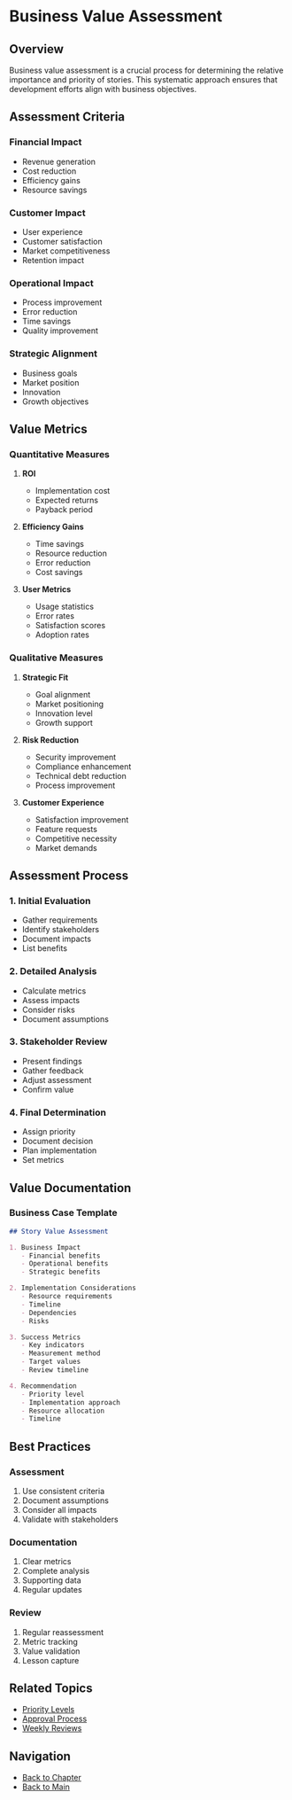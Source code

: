 # Business Value Assessment

## Overview

Business value assessment is a crucial process for determining the relative importance and priority of stories. This systematic approach ensures that development efforts align with business objectives.

## Assessment Criteria

### Financial Impact
- Revenue generation
- Cost reduction
- Efficiency gains
- Resource savings

### Customer Impact
- User experience
- Customer satisfaction
- Market competitiveness
- Retention impact

### Operational Impact
- Process improvement
- Error reduction
- Time savings
- Quality improvement

### Strategic Alignment
- Business goals
- Market position
- Innovation
- Growth objectives

## Value Metrics

### Quantitative Measures
1. **ROI**
   - Implementation cost
   - Expected returns
   - Payback period

2. **Efficiency Gains**
   - Time savings
   - Resource reduction
   - Error reduction
   - Cost savings

3. **User Metrics**
   - Usage statistics
   - Error rates
   - Satisfaction scores
   - Adoption rates

### Qualitative Measures
1. **Strategic Fit**
   - Goal alignment
   - Market positioning
   - Innovation level
   - Growth support

2. **Risk Reduction**
   - Security improvement
   - Compliance enhancement
   - Technical debt reduction
   - Process improvement

3. **Customer Experience**
   - Satisfaction improvement
   - Feature requests
   - Competitive necessity
   - Market demands

## Assessment Process

### 1. Initial Evaluation
- Gather requirements
- Identify stakeholders
- Document impacts
- List benefits

### 2. Detailed Analysis
- Calculate metrics
- Assess impacts
- Consider risks
- Document assumptions

### 3. Stakeholder Review
- Present findings
- Gather feedback
- Adjust assessment
- Confirm value

### 4. Final Determination
- Assign priority
- Document decision
- Plan implementation
- Set metrics

## Value Documentation

### Business Case Template
```markdown
## Story Value Assessment

1. Business Impact
   - Financial benefits
   - Operational benefits
   - Strategic benefits

2. Implementation Considerations
   - Resource requirements
   - Timeline
   - Dependencies
   - Risks

3. Success Metrics
   - Key indicators
   - Measurement method
   - Target values
   - Review timeline

4. Recommendation
   - Priority level
   - Implementation approach
   - Resource allocation
   - Timeline
```

## Best Practices

### Assessment
1. Use consistent criteria
2. Document assumptions
3. Consider all impacts
4. Validate with stakeholders

### Documentation
1. Clear metrics
2. Complete analysis
3. Supporting data
4. Regular updates

### Review
1. Regular reassessment
2. Metric tracking
3. Value validation
4. Lesson capture

## Related Topics
- [Priority Levels](priority-levels.md)
- [Approval Process](approval-process.md)
- [Weekly Reviews](weekly-reviews.md)

## Navigation
- [Back to Chapter](README.md)
- [Back to Main](../../README.md)
